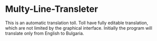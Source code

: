 Multy-Line-Transleter
=====================

This is an automatic translation toll. Toll have fully editable translation, which are not limited by the graphical interface. Initially the program will translate only from English to Bulgaria. 
